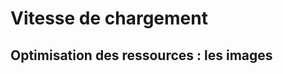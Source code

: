 <!-- .slide: class="transition-bg-blue-1" -->

# Vitesse de chargement

## Optimisation des ressources : les images
